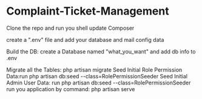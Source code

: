 # Complaint-Ticket-Management
Clone the repo
and run you shell
update Composer

create a ".env" file and add your database and mail config data

Build the DB: create a Database named "what_you_want" and add db info to .env

Migrate all the Tables: php artisan migrate
Seed Initial Role Permission  Data:run
php artisan db:seed --class=RolePermissionSeeder
Seed Initial Admin User Data: run
php artisan db:seed --class=RolePermissionSeeder
run you application by command:
php artisan serve

